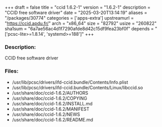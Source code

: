 +++
draft = false
title = "ccid 1.6.2-1"
version = "1.6.2-1"
description = "CCID free software driver"
date = "2025-03-20T13:14:19"
aliases = "/packages/30774"
categories = ['apps-extra']
upstreamurl = "https://ccid.apdu.fr/"
arch = "x86_64"
size = "82792"
usize = "260822"
sha1sum = "6a7ae56ac4d1f7290afde8d42c15df9fea23bf0f"
depends = "['pcsc-lite>=1.8.14', 'systemd>=188']"
+++
### Description: 
CCID free software driver

### Files: 
* /usr/lib/pcsc/drivers/ifd-ccid.bundle/Contents/Info.plist
* /usr/lib/pcsc/drivers/ifd-ccid.bundle/Contents/Linux/libccid.so
* /usr/share/doc/ccid-1.6.2/AUTHORS
* /usr/share/doc/ccid-1.6.2/COPYING
* /usr/share/doc/ccid-1.6.2/INSTALL.md
* /usr/share/doc/ccid-1.6.2/MANIFEST
* /usr/share/doc/ccid-1.6.2/NEWS
* /usr/share/doc/ccid-1.6.2/README.md
